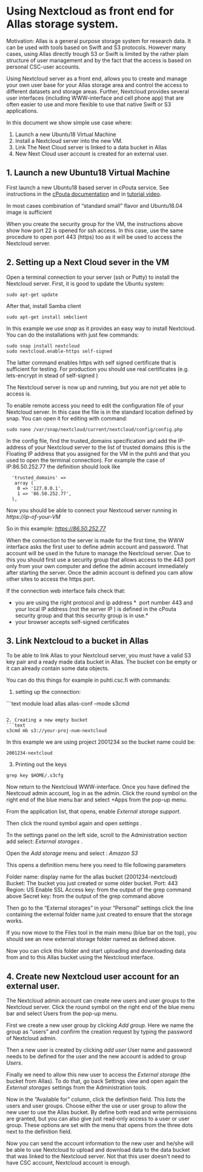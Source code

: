 # Using Nextcloud as front end for Allas storage system.

Motivation: Allas is a general purpose storage system for research data. 
It can be used with tools based on Swift and S3 protocols. However many cases, 
using Allas directly trough S3 or Swift is limited by the rather plain structure 
of user management and by the fact that the access is based on personal CSC-user accounts.

Using Nextcloud server as a front end, allows you to create and manage your own user 
base for your Allas storage area and control the access to different datasets and storage areas. 
Further, Nextcloud provides several user interfaces (including WWW-interface and cell phone app) 
that are often easier to use and more flexible to use that native Swift or S3 applications.

In this document we show simple use case where:

   1. Launch a new Ubuntu18 Virtual Machine
   2. Install a Nextcloud server into the new VM.
   3. Link The Next Cloud server is linked to a data bucket in Allas
   4. New Next Cloud user account  is  created for an external user.

## 1. Launch a new Ubuntu18 Virtual Machine

First launch a new Ubuntu18 based server in cPouta service. 
See instructions in the [cPouta documentation](https://docs.csc.fi/cloud/pouta/) and
in [tutorial video](https://www.youtube.com/watch?v=CvoN4pv0RJQ).

In most cases combination of  “standard small” flavor and Ubuntu18.04 image is sufficient

When you create the security group for the VM, the instructions above show how 
port 22 is opened for ssh access. In this case, use the same procedure to open 
port 443 (https) too as it will be used to access the Nextcloud server.


## 2. Setting up a Next Cloud sever in the VM

Open a terminal connection to your server (ssh or Putty) to install the Nextcloud server.
First, it is good to update the Ubuntu system:

```text
sudo apt-get update
```
After that, install Samba client

```text
sudo apt-get install smbclient
```   
In this example we use _snap_ as it provides an easy way to install Nextcloud.
You can do the installations with just few commands:

```text
sudo snap install nextcloud
sudo nextcloud.enable-https self-signed
```
The latter command enables https with self signed certificate that is sufficient for testing. 
For production you should use real certificates (e.g. lets-encrypt in stead of self-signed )

The Nextcloud server is now up and running, but you are not yet able to access is.

To enable remote access you need to edit the configuration file of your Nextcloud server. 
In this case the file is in the standard location defined by snap. You can open it 
for editing with command:
```text
sudo nano /var/snap/nextcloud/current/nextcloud/config/config.php
```
In the config file, find the trusted_domains specification and add the IP-address of 
your Nextcloud server to the list of trusted domains (this is the Floating IP address 
that you assigned for the VM in the puhti and that you used to open the terminal connection). 
For example the case of IP:86.50.252.77 the definition should look like
```text
  'trusted_domains' => 
   array (
    0 => '127.0.0.1',
    1 => '86.50.252.77',
  ),
```

Now you  should be able to connect your Nextcoud server running in _https://ip-of-your-VM_

So in this example: _https://86.50.252.77_


When the connection to the server is made for the first time, the WWW interface asks the 
first user to define admin account and password. That account will be used in the future 
to manage the Nextcloud server. Due to this you should first use a security group that 
allows access to the 443 port only from your own computer and define the admin account 
immediately after starting the server. Once the admin account is defined you cam allow 
other sites to access the https port.


If the connection web interface fails check that:
*   you are using the right protocol and ip address
*   port number 443 and your local IP address (not the server IP ) is defined in the cPouta security group and that this security group is in use.*
*   your browser accepts self-signed certificates
 

## 3. Link Nextcloud to a bucket in Allas

To be able to link Allas to your Nextcloud server, you must have a valid S3 key pair and a ready made data bucket in Allas. The bucket con be empty or it can already contain some data objects.

You can do this things for example in puhti.csc.fi with commands:

1. setting up the connection:

´´´text
   module load allas
   allas-conf –mode s3cmd
```

2. Creating a new empty bucket
```text
s3cmd mb s3://your-proj-num-nextcloud
```
In this example we are using project 2001234 so
the bucket name could be:
```
2001234-nextcloud
```


3. Printing out the keys

```text
grep key $HOME/.s3cfg
```

Now return to the Nextcloud WWW-interface. Once you have defined the Nextcoud admin account, log in as the admin. 
Click the round symbol on the right end of the blue menu bar and select +Apps from the pop-up menu.

From the application list, that opens, enable _External storage support_. 

Then click the round symbol again and open _settings_ .


Tn the settings panel on the left side, scroll to the Administration section add select: _External storages_ .

Open the _Add storage_ menu and select : _Amazon S3_

This opens a definition menu here you need to file following parameters

Folder name: display name for the allas bucket (2001234-nextcloud)
Bucket: The bucket  you just created  or some older bucket.
Port: 443
Region: US
Enable SSL
Access key: from the output of the grep command above
Secret key: from the output of the grep command above

Then go to the “External storages” in your “Personal” settings click the line containing 
the external folder name just created to ensure that the storage works.

If you now move to the Files tool in the main menu (blue bar on the top), 
you should see an new external storage folder named as defined above.

Now you can click this folder and start uploading and downloading data 
from and to this Allas bucket using the Nextcloud interface.


## 4. Create new Nextcloud user account for an external user.


The Nextcloud admin account can create new users and user groups to the Nextcloud server. 
Click the round symbol on the right end of the blue menu bar and select Users from the pop-up menu.

First we create a new user group by clicking _Add group_. Here we name the group as “users” 
and confirm the creation request by typing the password of Nextcloud admin.

Then a new user is created by  clicking _add user_ 
User name and password needs to be defined for the user and the 
new account is added to group _Users_.

Finally we need to allow this new user to access the  _External storage_ (the bucket from Allas). 
To do that, go back Settings view and  open again the _External storages_ settings from the Administration tools. 

Now in the “Available for” column, click the definition field. This lists the users and user groups. 
Choose either the use or user group to allow  the new user to use the Allas bucket. By define both 
read and write permissions are granted, but you can also give just read-only access to a user or user group. 
These options are set with the menu that opens from the three dots next to the definition field.

Now you can send the account information to the new user and he/she will be able to use Nextcloud 
to upload and download data to the data bucket that was linked to the Nextcloud server. Not that this 
user doesn't need to have CSC account, Nextcloud account is enough.

